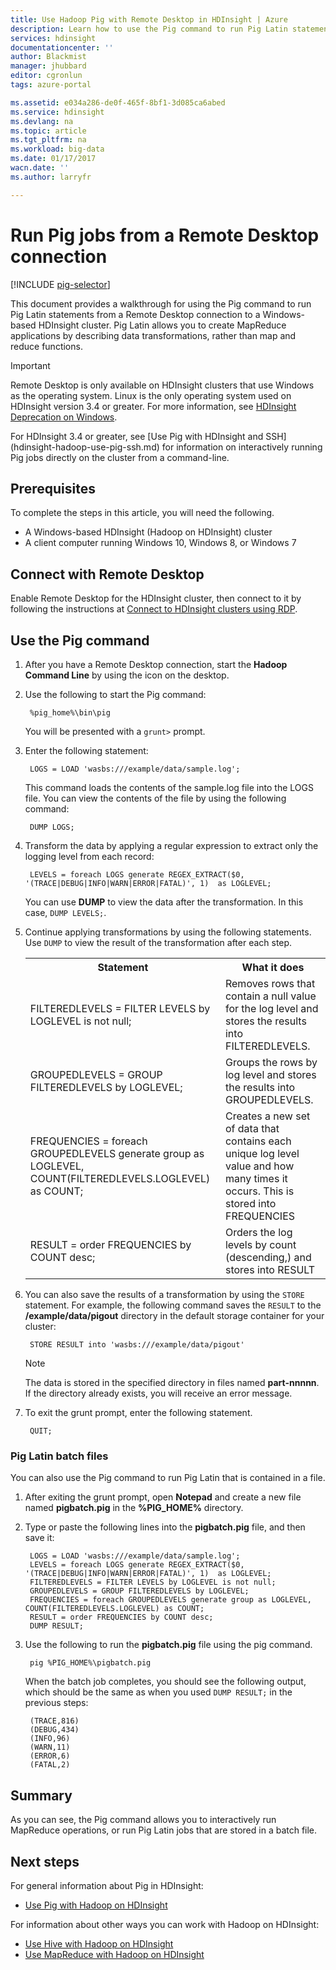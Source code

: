 ```yaml
---
title: Use Hadoop Pig with Remote Desktop in HDInsight | Azure
description: Learn how to use the Pig command to run Pig Latin statements from a Remote Desktop connection to a Windows-based Hadoop cluster in HDInsight.
services: hdinsight
documentationcenter: ''
author: Blackmist
manager: jhubbard
editor: cgronlun
tags: azure-portal

ms.assetid: e034a286-de0f-465f-8bf1-3d085ca6abed
ms.service: hdinsight
ms.devlang: na
ms.topic: article
ms.tgt_pltfrm: na
ms.workload: big-data
ms.date: 01/17/2017
wacn.date: ''
ms.author: larryfr

---
```

# Run Pig jobs from a Remote Desktop connection
[!INCLUDE [pig-selector](../../includes/hdinsight-selector-use-pig.md)]

This document provides a walkthrough for using the Pig command to run Pig Latin statements from a Remote Desktop connection to a Windows-based HDInsight cluster. Pig Latin allows you to create MapReduce applications by describing data transformations, rather than map and reduce functions.

> [!IMPORTANT]
> Remote Desktop is only available on HDInsight clusters that use Windows as the operating system. Linux is the only operating system used on HDInsight version 3.4 or greater. For more information, see [HDInsight Deprecation on Windows](hdinsight-component-versioning.md#hdi-version-32-and-33-nearing-deprecation-date).
><p>
> For HDInsight 3.4 or greater, see [Use Pig with HDInsight and SSH](hdinsight-hadoop-use-pig-ssh.md) for information on interactively running Pig jobs directly on the cluster from a command-line.

## <a id="prereq"></a>Prerequisites
To complete the steps in this article, you will need the following.

* A Windows-based HDInsight (Hadoop on HDInsight) cluster
* A client computer running Windows 10, Windows 8, or Windows 7

## <a id="connect"></a>Connect with Remote Desktop
Enable Remote Desktop for the HDInsight cluster, then connect to it by following the instructions at [Connect to HDInsight clusters using RDP](hdinsight-administer-use-management-portal.md#connect-to-clusters-using-rdp).

## <a id="pig"></a>Use the Pig command
1. After you have a Remote Desktop connection, start the **Hadoop Command Line** by using the icon on the desktop.
2. Use the following to start the Pig command:

        %pig_home%\bin\pig

    You will be presented with a `grunt>` prompt.
3. Enter the following statement:

        LOGS = LOAD 'wasbs:///example/data/sample.log';

    This command loads the contents of the sample.log file into the LOGS file. You can view the contents of the file by using the following command:

        DUMP LOGS;
4. Transform the data by applying a regular expression to extract only the logging level from each record:

        LEVELS = foreach LOGS generate REGEX_EXTRACT($0, '(TRACE|DEBUG|INFO|WARN|ERROR|FATAL)', 1)  as LOGLEVEL;

    You can use **DUMP** to view the data after the transformation. In this case, `DUMP LEVELS;`.
5. Continue applying transformations by using the following statements. Use `DUMP` to view the result of the transformation after each step.

    <table>
    <tr>
    <th>Statement</th><th>What it does</th>
    </tr>
    <tr>
    <td>FILTEREDLEVELS = FILTER LEVELS by LOGLEVEL is not null;</td><td>Removes rows that contain a null value for the log level and stores the results into FILTEREDLEVELS.</td>
    </tr>
    <tr>
    <td>GROUPEDLEVELS = GROUP FILTEREDLEVELS by LOGLEVEL;</td><td>Groups the rows by log level and stores the results into GROUPEDLEVELS.</td>
    </tr>
    <tr>
    <td>FREQUENCIES = foreach GROUPEDLEVELS generate group as LOGLEVEL, COUNT(FILTEREDLEVELS.LOGLEVEL) as COUNT;</td><td>Creates a new set of data that contains each unique log level value and how many times it occurs. This is stored into FREQUENCIES</td>
    </tr>
    <tr>
    <td>RESULT = order FREQUENCIES by COUNT desc;</td><td>Orders the log levels by count (descending,) and stores into RESULT</td>
    </tr>
    </table>
6. You can also save the results of a transformation by using the `STORE` statement. For example, the following command saves the `RESULT` to the **/example/data/pigout** directory in the default storage container for your cluster:

        STORE RESULT into 'wasbs:///example/data/pigout'

    > [!NOTE]
    > The data is stored in the specified directory in files named **part-nnnnn**. If the directory already exists, you will receive an error message.
    >
    >
7. To exit the grunt prompt, enter the following statement.

        QUIT;

### Pig Latin batch files
You can also use the Pig command to run Pig Latin that is contained in a file.

1. After exiting the grunt prompt, open **Notepad** and create a new file named **pigbatch.pig** in the **%PIG_HOME%** directory.
2. Type or paste the following lines into the **pigbatch.pig** file, and then save it:

        LOGS = LOAD 'wasbs:///example/data/sample.log';
        LEVELS = foreach LOGS generate REGEX_EXTRACT($0, '(TRACE|DEBUG|INFO|WARN|ERROR|FATAL)', 1)  as LOGLEVEL;
        FILTEREDLEVELS = FILTER LEVELS by LOGLEVEL is not null;
        GROUPEDLEVELS = GROUP FILTEREDLEVELS by LOGLEVEL;
        FREQUENCIES = foreach GROUPEDLEVELS generate group as LOGLEVEL, COUNT(FILTEREDLEVELS.LOGLEVEL) as COUNT;
        RESULT = order FREQUENCIES by COUNT desc;
        DUMP RESULT;
3. Use the following to run the **pigbatch.pig** file using the pig command.

        pig %PIG_HOME%\pigbatch.pig

    When the batch job completes, you should see the following output, which should be the same as when you used `DUMP RESULT;` in the previous steps:

        (TRACE,816)
        (DEBUG,434)
        (INFO,96)
        (WARN,11)
        (ERROR,6)
        (FATAL,2)

## <a id="summary"></a>Summary
As you can see, the Pig command allows you to interactively run MapReduce operations, or run Pig Latin jobs that are stored in a batch file.

## <a id="nextsteps"></a>Next steps
For general information about Pig in HDInsight:

* [Use Pig with Hadoop on HDInsight](hdinsight-use-pig.md)

For information about other ways you can work with Hadoop on HDInsight:

* [Use Hive with Hadoop on HDInsight](hdinsight-use-hive.md)
* [Use MapReduce with Hadoop on HDInsight](hdinsight-use-mapreduce.md)
